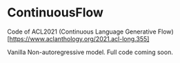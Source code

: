 # ContinuousFlow

Code of ACL2021 (Continuous Language Generative Flow)[https://www.aclanthology.org/2021.acl-long.355]

Vanilla Non-autoregressive model. Full code coming soon.
